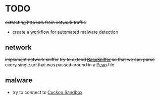 TODO
====

~~extracting http urls from network traffic~~
- create a workflow for automated malware detection

network
----------

~~implement network sniffer~~
~~try to extend [BaseSniffer][URLSniffer] so that we can parse every single url
that was passed around in a [Pcap][Pcap] file~~

malware
----------

- try to connect to [Cuckoo Sandbox][Cuckoo]

[Cuckoo]: https://downloads.cuckoosandbox.org/docs/
[URLSniffer]: https://github.com/abzcoding/aptdetector/blob/master/aptdetector/network/sniffer.py
[Pcap]: https://en.wikipedia.org/wiki/Pcap
